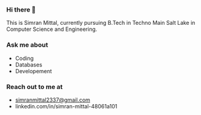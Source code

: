 ### Hi there 👋
This is Simran Mittal, currently pursuing B.Tech in Techno Main Salt Lake in Computer Science and Engineering.
### Ask me about
 - Coding
 - Databases
 - Developement
### Reach out to me at
 - simranmittal2337@gmail.com
 - linkedin.com/in/simran-mittal-48061a101

